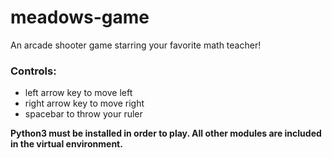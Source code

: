 # meadows-game

An arcade shooter game starring your favorite math teacher!

### Controls:
 - left arrow key to move left
 - right arrow key to move right
 - spacebar to throw your ruler
 
 **Python3 must be installed in order to play. All other modules are included in the virtual environment.**
